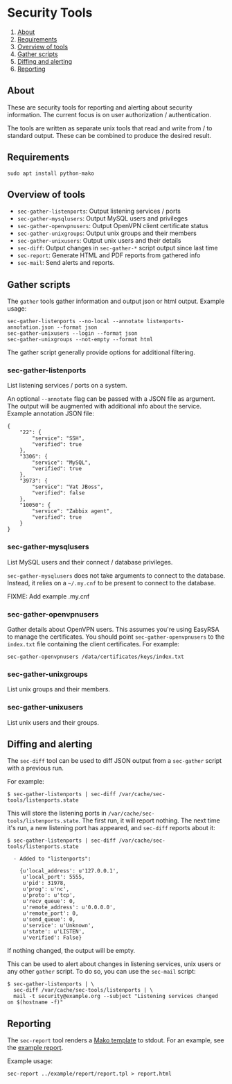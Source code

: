 Security Tools
==============

1. [About](#about)
1. [Requirements](#requirements)
1. [Overview of tools](#overview)
1. [Gather scripts](#gather)
1. [Diffing and alerting](#alert)
1. [Reporting](#report)


## <a name="about">About</a>

These are security tools for reporting and alerting about security
information. The current focus is on user authorization / authentication.

The tools are written as separate unix tools that read and write from / to
standard output. These can be combined to produce the desired result.

## <a name="requirements">Requirements</a>

    sudo apt install python-mako

## <a name="overview">Overview of tools</a>

* `sec-gather-listenports`: Output listening services / ports
* `sec-gather-mysqlusers`: Output MySQL users and privileges
* `sec-gather-openvpnusers`: Output OpenVPN client certificate status
* `sec-gather-unixgroups`: Output unix groups and their members
* `sec-gather-unixusers`: Output unix users and their details
* `sec-diff`: Output changes in `sec-gather-*` script output since last time
* `sec-report`: Generate HTML and PDF reports from gathered info
* `sec-mail`: Send alerts and reports.

## <a name="gather">Gather scripts</a>

The `gather` tools gather information and output json or html output. Example usage:

    sec-gather-listenports --no-local --annotate listenports-annotation.json --format json
    sec-gather-unixusers --login --format json
    sec-gather-unixgroups --not-empty --format html

The gather script generally provide options for additional filtering. 

### sec-gather-listenports

List listening services / ports on a system.

An optional `--annotate` flag can be passed with a JSON file as argument. The
output will be augmented with additional info about the service. Example
annotation JSON file:

    {
        "22": {
            "service": "SSH",
            "verified": true
        },
        "3306": {
            "service": "MySQL",
            "verified": true
        },
        "3973": {
            "service": "Vat JBoss",
            "verified": false
        },
        "10050": {
            "service": "Zabbix agent",
            "verified": true
        }
    }

### sec-gather-mysqlusers

List MySQL users and their connect / database privileges.

`sec-gather-mysqlusers` does not take arguments to connect to the database.
Instead, it relies on a `~/.my.cnf` to be present to connect to the database.

FIXME: Add example .my.cnf

### sec-gather-openvpnusers

Gather details about OpenVPN users. This assumes you're using EasyRSA to
manage the certificates. You should point `sec-gather-openvpnusers` to the
`index.txt` file containing the client certificates. For example:

    sec-gather-openvpnusers /data/certificates/keys/index.txt

### sec-gather-unixgroups

List unix groups and their members.

### sec-gather-unixusers

List unix users and their groups.

## <a name="alert">Diffing and alerting</a>

The `sec-diff` tool can be used to diff JSON output from a `sec-gather` script
with a previous run.

For example:

	$ sec-gather-listenports | sec-diff /var/cache/sec-tools/listenports.state

This will store the listening ports in `/var/cache/sec-tools/listenports.state`. The
first run, it will report nothing. The next time it's run, a new listening
port has appeared, and `sec-diff` reports about it:

	$ sec-gather-listenports | sec-diff /var/cache/sec-tools/listenports.state

      - Added to "listenports":

        {u'local_address': u'127.0.0.1',
         u'local_port': 5555,
         u'pid': 31978,
         u'prog': u'nc',
         u'proto': u'tcp',
         u'recv_queue': 0,
         u'remote_address': u'0.0.0.0',
         u'remote_port': 0,
         u'send_queue': 0,
         u'service': u'Unknown',
         u'state': u'LISTEN',
         u'verified': False}

If nothing changed, the output will be empty.

This can be used to alert about changes in listening services, unix users or
any other `gather` script. To do so, you can use the `sec-mail` script:

	$ sec-gather-listenports | \
      sec-diff /var/cache/sec-tools/listenports | \
      mail -t security@example.org --subject "Listening services changed on $(hostname -f)"

## <a name="report">Reporting</a>

The `sec-report` tool renders a [Mako template](http://www.makotemplates.org/)
to stdout. For an example, see the [example report](example/report).

Example usage:

    sec-report ../example/report/report.tpl > report.html

